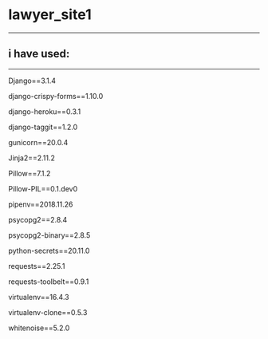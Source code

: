 # lawyer_site1
-------------------


## i have used:
--------------
Django==3.1.4

django-crispy-forms==1.10.0

django-heroku==0.3.1

django-taggit==1.2.0

gunicorn==20.0.4

Jinja2==2.11.2

Pillow==7.1.2

Pillow-PIL==0.1.dev0

pipenv==2018.11.26

psycopg2==2.8.4

psycopg2-binary==2.8.5

python-secrets==20.11.0

requests==2.25.1

requests-toolbelt==0.9.1


virtualenv==16.4.3

virtualenv-clone==0.5.3

whitenoise==5.2.0

